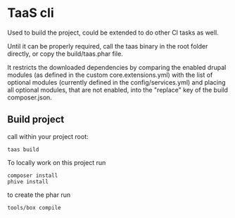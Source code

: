 # TaaS cli

Used to build the project, could be extended to do other CI tasks as well.

Until it can be properly required, call the taas binary in the root folder directly, or copy the build/taas.phar file.

It restricts the downloaded dependencies by comparing the enabled drupal modules (as defined in the custom core.extensions.yml)
with the list of optional modules (currently defined in the config/services.yml) and placing all optional modules, that
are not enabled, into the "replace" key of the build composer.json.

## Build project

call within your project root:

    taas build

To locally work on this project run

    composer install
    phive install

to create the phar run

    tools/box compile
